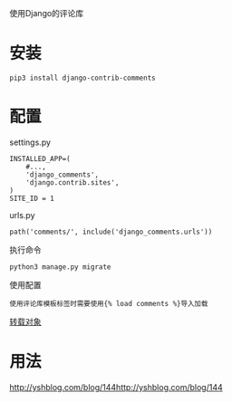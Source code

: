 使用Django的评论库

# 安装

	pip3 install django-contrib-comments

# 配置

settings.py 

	INSTALLED_APP=(
	    #...,
	    'django_comments',
	    'django.contrib.sites',
	)
	SITE_ID = 1

urls.py

	path('comments/', include('django_comments.urls'))

执行命令

	python3 manage.py migrate

使用配置

	使用评论库模板标签时需要使用{% load comments %}导入加载



[转载对象](https://www.jianshu.com/p/048f6840d6b5)

# 用法

http://yshblog.com/blog/144http://yshblog.com/blog/144



